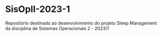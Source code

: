 # SisOpII-2023-1
Repositório destinado ao desenvolvimento do projeto Sleep Management da disciplina de Sistemas Operacionais 2 - 2023/1
